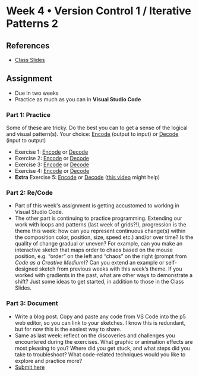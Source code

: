 # Week 4 • Version Control 1 / Iterative Patterns 2

## References

- [Class Slides](https://drive.google.com/drive/folders/1CJBvOWjvRA19uFPxTAXgoDglkHBmJadJ?usp=sharing)

## Assignment

- Due in two weeks
- Practice as much as you can in **Visual Studio Code**

### Part 1: Practice

Some of these are tricky. Do the best you can to get a sense of the logical and
visual pattern(s). Your choice:
[Encode](https://github.com/ellennickles/code-your-way-s23/blob/main/encode.md)
(output to input) or
[Decode](https://github.com/ellennickles/code-your-way-s23/blob/main/decode.md)
(input to output)

- Exercise 1: [Encode](https://editor.p5js.org/enickles/full/ioXnSfKXD) or [Decode](https://github.com/ellennickles/code-your-way-s23/blob/main/week4/decode1.js)
- Exercise 2: [Encode](https://editor.p5js.org/enickles/full/tuRBCkhGQ) or [Decode](https://github.com/ellennickles/code-your-way-s23/blob/main/week4/decode2.js)
- Exercise 3: [Encode](https://editor.p5js.org/enickles/full/kZzj9Atg1) or [Decode](https://github.com/ellennickles/code-your-way-s23/blob/main/week4/decode3.js)
- Exercise 4: [Encode](https://editor.p5js.org/enickles/full/Y_x3PiIpy) or
  [Decode](https://github.com/ellennickles/code-your-way-s23/blob/main/week4/decode4.js)
- **Extra** Exercise 5: [Encode](https://editor.p5js.org/enickles/full/2FIH2NzfY) or
  [Decode](https://github.com/ellennickles/code-your-way-s23/blob/main/week5/decode5.js)
  ([this video](https://thecodingtrain.com/challenges/77-recursion) might help)

### Part 2: Re/Code

- Part of this week's assignment is getting accustomed to working in Visual
  Studio Code.
- The other part is continuing to practice programming. Extending our work with
  loops and patterns (last week of grids?!), progression is the theme this week:
  how can you represent continuous change(s) within the composition color,
  position, size, speed etc.) and/or over time? Is the quality of change gradual
  or uneven? For example, can you make an interactive sketch that maps order to chaos based
  on the mouse position, e.g. “order” on the left and “chaos” on the right
  (prompt from _Code as a Creative Medium_)? Can you extend an example or
  self-designed sketch from previous weeks with this week’s theme. If you worked
  with gradients in the past, what are other ways to demonstrate a shift? Just some
  ideas to get started, in addition to those in the Class Slides.

### Part 3: Document

- Write a blog post. Copy and paste any code from VS Code into the p5 web
  editor, so you can link to your sketches. I know this is redundant, but for
  now this is the easiest way to share.
- Same as last week: reflect on the discoveries and challenges you encountered
  during the exercises. What graphic or animation effects are most pleasing to
  you? Where did you get stuck, and what steps did you take to troubleshoot?
  What code-related techniques would you like to explore and practice more?
- [Submit here](https://forms.gle/5AgRQUsAeUj8mVNTA)

